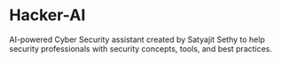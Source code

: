 # Hacker-AI
AI-powered Cyber Security assistant created by Satyajit Sethy to help security professionals with security concepts, tools, and best practices.
